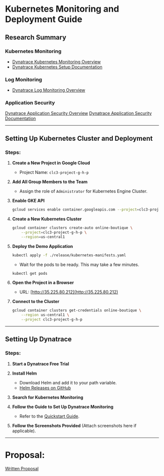 # Kubernetes Monitoring and Deployment Guide

## Research Summary

### Kubernetes Monitoring
- [Dynatrace Kubernetes Monitoring Overview](https://www.dynatrace.com/technologies/kubernetes-monitoring/)
- [Dynatrace Kubernetes Setup Documentation](https://docs.dynatrace.com/docs/ingest-from/setup-on-k8s)


### Log Monitoring
- [Dynatrace Log Monitoring Overview](https://www.dynatrace.com/de/platform/log-monitoring/)

### Application Security

[Dynatrace Application Security Overview](https://www.dynatrace.com/platform/application-security/)
[Dynatrace Application Security Documentation](https://docs.dynatrace.com/docs/secure/application-security)

---

## Setting Up Kubernetes Cluster and Deployment

### Steps:

1. **Create a New Project in Google Cloud**
   - Project Name: `clc3-project-g-h-p`

2. **Add All Group Members to the Team**
   - Assign the role of `Administrator` for Kubernetes Engine Cluster.

3. **Enable GKE API**
   ```bash
   gcloud services enable container.googleapis.com --project=clc3-project-g-h-p
   ```

4. **Create a New Kubernetes Cluster**
   ```bash
   gcloud container clusters create-auto online-boutique \
       --project=clc3-project-g-h-p \
       --region=us-central1
   ```

5. **Deploy the Demo Application**
   ```bash
   kubectl apply -f ./release/kubernetes-manifests.yaml
   ```
   - Wait for the pods to be ready. This may take a few minutes.
   ```bash
   kubectl get pods
   ```

6. **Open the Project in a Browser**
   - URL: [http://35.225.80.212](http://35.225.80.212)

7. **Connect to the Cluster**
   ```bash
   gcloud container clusters get-credentials online-boutique \
       --region us-central1 \
       --project clc3-project-g-h-p
   ```

---

## Setting Up Dynatrace

### Steps:

1. **Start a Dynatrace Free Trial**

2. **Install Helm**
   - Download Helm and add it to your path variable.
   - [Helm Releases on GitHub](https://github.com/helm/helm/releases)

3. **Search for Kubernetes Monitoring**

4. **Follow the Guide to Set Up Dynatrace Monitoring**
   - Refer to the [Quickstart Guide](https://docs.dynatrace.com/docs/ingest-from/setup-on-k8s/quickstart).

5. **Follow the Screenshots Provided** (Attach screenshots here if applicable).

---


# Proposal:

[Written Proposal](proposal.md)
